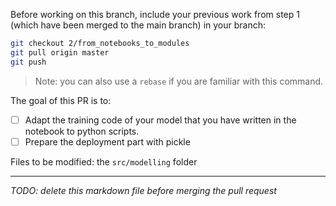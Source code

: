 Before working on this branch, include your previous work from step 1 (which have been merged to the main branch) in your branch:

```bash
git checkout 2/from_notebooks_to_modules
git pull origin master
git push
```

> Note: you can also use a `rebase` if you are familiar with this command.

The goal of this PR is to:

- [ ] Adapt the training code of your model that you have written in the notebook to python scripts.
- [ ] Prepare the deployment part with pickle

Files to be modified: the `src/modelling` folder

___

*TODO: delete this markdown file before merging the pull request*
